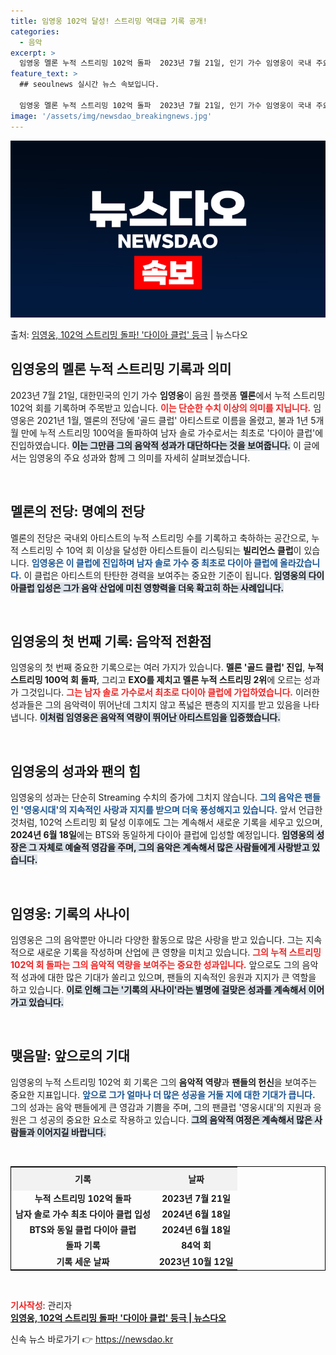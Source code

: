 ```yaml
---
title: 임영웅 102억 달성! 스트리밍 역대급 기록 공개!
categories:
  - 음악
excerpt: >
  임영웅 멜론 누적 스트리밍 102억 돌파  2023년 7월 21일, 인기 가수 임영웅이 국내 주요 음원 플랫…
feature_text: >
  ## seoulnews 실시간 뉴스 속보입니다.

  임영웅 멜론 누적 스트리밍 102억 돌파  2023년 7월 21일, 인기 가수 임영웅이 국내 주요 음원 플랫…
image: '/assets/img/newsdao_breakingnews.jpg'
---
```


![뉴스다오 속보](/assets/img/newsdao_breakingnews.jpg)

<p>출처: <a href="https://newsdao.kr/4966" rel="dofollow">임영웅, 102억 스트리밍 돌파! '다이아 클럽' 등극</a> | 뉴스다오</p>

<h2 data-ke-size="size26">임영웅의 멜론 누적 스트리밍 기록과 의미</h2>

<p data-ke-size="size16">2023년 7월 21일, 대한민국의 인기 가수 <b>임영웅</b>이 음원 플랫폼 <b>멜론</b>에서 누적 스트리밍 102억 회를 기록하며 주목받고 있습니다. <b><span style="color: #ee2323;">이는 단순한 수치 이상의 의미를 지닙니다.</span></b> 임영웅은 2021년 1월, 멜론의 전당에 '골드 클럽' 아티스트로 이름을 올렸고, 불과 1년 5개월 만에 누적 스트리밍 100억을 돌파하여 남자 솔로 가수로서는 최초로 '다이아 클럽'에 진입하였습니다. <b><span style="background-color: #21538527;">이는 그만큼 그의 음악적 성과가 대단하다는 것을 보여줍니다.</span></b> 이 글에서는 임영웅의 주요 성과와 함께 그 의미를 자세히 살펴보겠습니다.</p>

<p data-ke-size="size16">&nbsp;</p>

<h2 data-ke-size="size26">멜론의 전당: 명예의 전당</h2>

<p data-ke-size="size16">멜론의 전당은 국내외 아티스트의 누적 스트리밍 수를 기록하고 축하하는 공간으로, 누적 스트리밍 수 10억 회 이상을 달성한 아티스트들이 리스팅되는 <b>빌리언스 클럽</b>이 있습니다. <b><span style="color: #1a5490;">임영웅은 이 클럽에 진입하며 남자 솔로 가수 중 최초로 다이아 클럽에 올라갔습니다.</span></b> 이 클럽은 아티스트의 탄탄한 경력을 보여주는 중요한 기준이 됩니다. <b><span style="background-color: #21538527;">임영웅의 다이아클럽 입성은 그가 음악 산업에 미친 영향력을 더욱 확고히 하는 사례입니다.</span></b></p>

<p data-ke-size="size16">&nbsp;</p>

<h2 data-ke-size="size26">임영웅의 첫 번째 기록: 음악적 전환점</h2>

<p data-ke-size="size16">임영웅의 첫 번째 중요한 기록으로는 여러 가지가 있습니다. <b>멜론 '골드 클럽' 진입</b>, <b>누적 스트리밍 100억 회 돌파</b>, 그리고 <b>EXO를 제치고 멜론 누적 스트리밍 2위</b>에 오르는 성과가 그것입니다. <b><span style="color: #ee2323;">그는 남자 솔로 가수로서 최초로 다이아 클럽에 가입하였습니다.</span></b> 이러한 성과들은 그의 음악력이 뛰어난데 그치지 않고 폭넓은 팬층의 지지를 받고 있음을 나타냅니다. <b><span style="background-color: #21538527;">이처럼 임영웅은 음악적 역량이 뛰어난 아티스트임을 입증했습니다.</span></b></p>

<p data-ke-size="size16">&nbsp;</p>

<h2 data-ke-size="size26">임영웅의 성과와 팬의 힘</h2>

<p data-ke-size="size16">임영웅의 성과는 단순히 Streaming 수치의 증가에 그치지 않습니다. <b><span style="color: #1a5490;">그의 음악은 팬들인 '영웅시대'의 지속적인 사랑과 지지를 받으며 더욱 풍성해지고 있습니다.</span></b> 앞서 언급한 것처럼, 102억 스트리밍 회 달성 이후에도 그는 계속해서 새로운 기록을 세우고 있으며, <b>2024년 6월 18일</b>에는 BTS와 동일하게 다이아 클럽에 입성할 예정입니다. <b><span style="background-color: #21538527;">임영웅의 성장은 그 자체로 예술적 영감을 주며, 그의 음악은 계속해서 많은 사람들에게 사랑받고 있습니다.</span></b></p>

<p data-ke-size="size16">&nbsp;</p>

<h2 data-ke-size="size26">임영웅: 기록의 사나이</h2>

<p data-ke-size="size16">임영웅은 그의 음악뿐만 아니라 다양한 활동으로 많은 사랑을 받고 있습니다. 그는 지속적으로 새로운 기록을 작성하며 산업에 큰 영향을 미치고 있습니다. <b><span style="color: #ee2323;">그의 누적 스트리밍 102억 회 돌파는 그의 음악적 역량을 보여주는 중요한 성과입니다.</span></b> 앞으로도 그의 음악적 성과에 대한 많은 기대가 쏠리고 있으며, 팬들의 지속적인 응원과 지지가 큰 역할을 하고 있습니다. <b><span style="background-color: #21538527;">이로 인해 그는 '기록의 사나이'라는 별명에 걸맞은 성과를 계속해서 이어가고 있습니다.</span></b></p>

<p data-ke-size="size16">&nbsp;</p>

<h2 data-ke-size="size26">맺음말: 앞으로의 기대</h2>

<p data-ke-size="size16">임영웅의 누적 스트리밍 102억 회 기록은 그의 <b>음악적 역량</b>과 <b>팬들의 헌신</b>을 보여주는 중요한 지표입니다. <b><span style="color: #1a5490;">앞으로 그가 얼마나 더 많은 성공을 거둘 지에 대한 기대가 큽니다.</span></b> 그의 성과는 음악 팬들에게 큰 영감과 기쁨을 주며, 그의 팬클럽 '영웅시대'의 지원과 응원은 그 성공의 중요한 요소로 작용하고 있습니다. <b><span style="background-color: #21538527;">그의 음악적 여정은 계속해서 많은 사람들과 이어지길 바랍니다.</span></b></p>

<p data-ke-size="size16">&nbsp;</p>

<table style="border-collapse: collapse; width: 100%; border: 1px solid black;">
<tr>
    <th style="text-align: center; height: 30px; background-color: #f2f2f2;">기록</th>
    <th style="text-align: center; height: 30px; background-color: #f2f2f2;">날짜</th>
</tr>
<tr>
    <td style="text-align: center; height: 17px;"><b>누적 스트리밍 102억 돌파</b></td>
    <td style="text-align: center; height: 17px;"><b>2023년 7월 21일</b></td>
</tr>
<tr>
    <td style="text-align: center; height: 17px;"><b>남자 솔로 가수 최초 다이아 클럽 입성</b></td>
    <td style="text-align: center; height: 17px;"><b>2024년 6월 18일</b></td>
</tr>
<tr>
    <td style="text-align: center; height: 17px;"><b>BTS와 동일 클럽 다이아 클럽</b></td>
    <td style="text-align: center; height: 17px;"><b>2024년 6월 18일</b></td>
</tr>
<tr>
    <td style="text-align: center; height: 17px;"><b>돌파 기록</b></td>
    <td style="text-align: center; height: 17px;"><b>84억 회</b></td>
</tr>
<tr>
    <td style="text-align: center; height: 17px;"><b>기록 세운 날짜</b></td>
    <td style="text-align: center; height: 17px;"><b>2023년 10월 12일</b></td>
</tr>
</table>

<p data-ke-size="size16">&nbsp;</p>

<b><span style="color: #ee2323;">기사작성</span></b>: 관리자  
<b><span style="color: #1a5490;"><a href="https://newsdao.kr/4966">임영웅, 102억 스트리밍 돌파! '다이아 클럽' 등극 | 뉴스다오</a></span></b> 

신속 뉴스 바로가기 👉 <a href="https://newsdao.kr" rel="dofollow">https://newsdao.kr</a>


